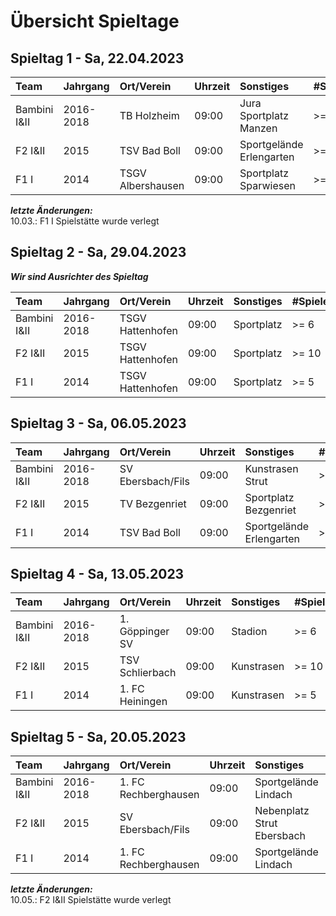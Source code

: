 # Übersicht Spieltage

## Spieltag 1 - Sa, 22.04.2023

| Team         | Jahrgang  | Ort/Verein        | Uhrzeit | Sonstiges                | #Spieler |
| :----------- | :-------- | :---------------- | :------ | :----------------------- | :------- |
| Bambini I&II | 2016-2018 | TB Holzheim       | 09:00   | Jura Sportplatz Manzen   | >= 6     |
| F2 I&II      | 2015      | TSV Bad Boll      | 09:00   | Sportgelände Erlengarten | >= 10    |
| F1 I         | 2014      | TSGV Albershausen | 09:00   | Sportplatz Sparwiesen    | >= 5     |

***letzte Änderungen:***  
10.03.: F1 I Spielstätte wurde verlegt

## Spieltag 2 - Sa, 29.04.2023

***Wir sind Ausrichter des Spieltag***

| Team         | Jahrgang  | Ort/Verein       | Uhrzeit | Sonstiges  | #Spieler |
| :----------- | :-------- | :--------------- | :------ | :--------- | :------- |
| Bambini I&II | 2016-2018 | TSGV Hattenhofen | 09:00   | Sportplatz | >= 6     |
| F2 I&II      | 2015      | TSGV Hattenhofen | 09:00   | Sportplatz | >= 10    |
| F1 I         | 2014      | TSGV Hattenhofen | 09:00   | Sportplatz | >= 5     |

## Spieltag 3 - Sa, 06.05.2023

| Team         | Jahrgang  | Ort/Verein        | Uhrzeit | Sonstiges                | #Spieler |
| :----------- | :-------- | :---------------- | :------ | :----------------------- | :------- |
| Bambini I&II | 2016-2018 | SV Ebersbach/Fils | 09:00   | Kunstrasen Strut         | >= 6     |
| F2 I&II      | 2015      | TV Bezgenriet     | 09:00   | Sportplatz Bezgenriet    | >= 10    |
| F1 I         | 2014      | TSV Bad Boll      | 09:00   | Sportgelände Erlengarten | >= 5     |

## Spieltag 4 - Sa, 13.05.2023

| Team         | Jahrgang  | Ort/Verein      | Uhrzeit | Sonstiges  | #Spieler |
| :----------- | :-------- | :-------------- | :------ | :--------- | :------- |
| Bambini I&II | 2016-2018 | 1. Göppinger SV | 09:00   | Stadion    | >= 6     |
| F2 I&II      | 2015      | TSV Schlierbach | 09:00   | Kunstrasen | >= 10    |
| F1 I         | 2014      | 1. FC Heiningen | 09:00   | Kunstrasen | >= 5     |

## Spieltag 5 - Sa, 20.05.2023

| Team         | Jahrgang  | Ort/Verein           | Uhrzeit | Sonstiges                  | #Spieler |
| :----------- | :-------- | :------------------- | :------ | :------------------------- | :------- |
| Bambini I&II | 2016-2018 | 1. FC Rechberghausen | 09:00   | Sportgelände Lindach       | >= 6     |
| F2 I&II      | 2015      | SV Ebersbach/Fils    | 09:00   | Nebenplatz Strut Ebersbach | >= 10    |
| F1 I         | 2014      | 1. FC Rechberghausen | 09:00   | Sportgelände Lindach       | >= 5     |

***letzte Änderungen:***  
10.05.: F2 I&II Spielstätte wurde verlegt
